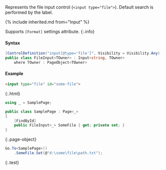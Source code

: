 Represents the file input control (`<input type="file">`).
Default search is performed by the label.

{% include inherited.md from="Input" %}

Supports `[Format]` settings attribute.
{:.info}

#### Syntax

```cs
[ControlDefinition("input[@type='file']", Visibility = Visibility.Any)]
public class FileInput<TOwner> : Input<string, TOwner>
    where TOwner : PageObject<TOwner>
```

#### Example

```html
<input type="file" id="some-file">
```
{:.html}

```cs
using _ = SamplePage;

public class SamplePage : Page<_>
{
    [FindById]
    public FileInput<_> SomeFile { get; private set; }
}
```
{:.page-object}

```cs
Go.To<SamplePage>()
    .SomeFile.Set(@"d:\some\file\path.txt");
```
{:.test}